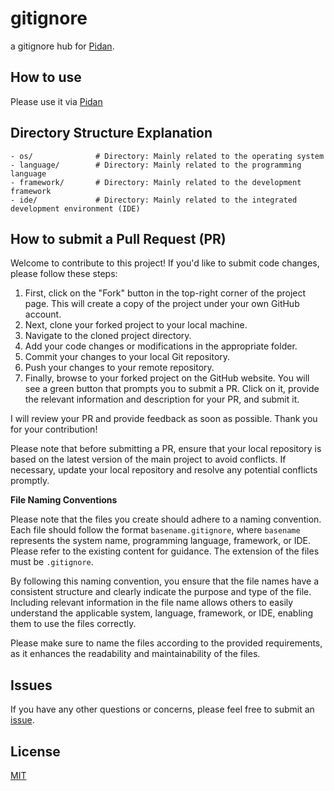 # gitignore
a gitignore hub for [Pidan](https://github.com/Pidan/pidan).

## How to use

Please use it via [Pidan](https://github.com/Pidan/pidan)

## Directory Structure Explanation

```
- os/              # Directory: Mainly related to the operating system
- language/        # Directory: Mainly related to the programming language
- framework/       # Directory: Mainly related to the development framework
- ide/             # Directory: Mainly related to the integrated development environment (IDE)
```


## How to submit a Pull Request (PR)

Welcome to contribute to this project! If you'd like to submit code changes, please follow these steps:

1. First, click on the "Fork" button in the top-right corner of the project page. This will create a copy of the project under your own GitHub account.
2. Next, clone your forked project to your local machine.
3. Navigate to the cloned project directory. 
4. Add your code changes or modifications in the appropriate folder.
5. Commit your changes to your local Git repository.
6. Push your changes to your remote repository.
7. Finally, browse to your forked project on the GitHub website. You will see a green button that prompts you to submit a PR. Click on it, provide the relevant information and description for your PR, and submit it.

I will review your PR and provide feedback as soon as possible. Thank you for your contribution!

Please note that before submitting a PR, ensure that your local repository is based on the latest version of the main project to avoid conflicts. If necessary, update your local repository and resolve any potential conflicts promptly.

**File Naming Conventions**

Please note that the files you create should adhere to a naming convention. Each file should follow the format `basename.gitignore`, where `basename` represents the system name, programming language, framework, or IDE. Please refer to the existing content for guidance. The extension of the files must be `.gitignore`.

By following this naming convention, you ensure that the file names have a consistent structure and clearly indicate the purpose and type of the file. Including relevant information in the file name allows others to easily understand the applicable system, language, framework, or IDE, enabling them to use the files correctly.

Please make sure to name the files according to the provided requirements, as it enhances the readability and maintainability of the files.

## Issues

If you have any other questions or concerns, please feel free to submit an [issue](https://github.com/pidan/gitignore/issues).

## License

[MIT](LICENSE)
